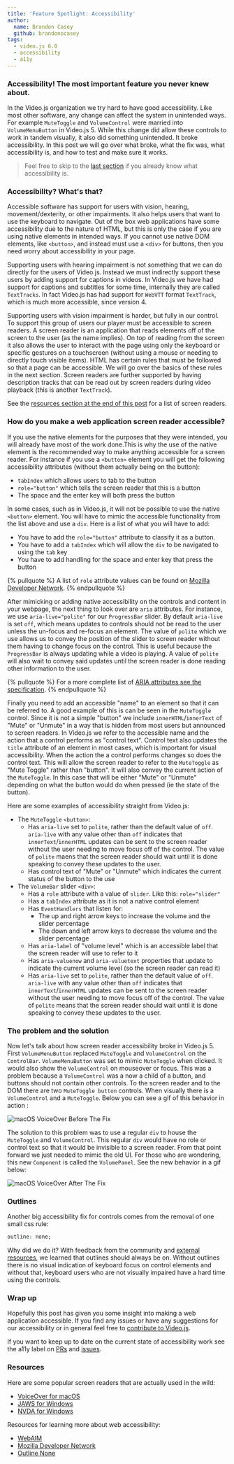 ```yaml
---
title: 'Feature Spotlight: Accessibility'
author:
  name: Brandon Casey
  github: brandonocasey
tags:
  - video.js 6.0
  - accessibility
  - a11y
---
```


### Accessibility! The most important feature you never knew about.

In the Video.js organization we try hard to have good accessibility. Like most other software, any change can affect the system in unintended ways. For example `MuteToggle` and `VolumeControl` were married into `VolumeMenuButton` in Video.js 5. While this change did allow these controls to work in tandem visually, it also did something unintended. It broke accessibility. In this post we will go over what broke, what the fix was, what accessibility is, and how to test and make sure it works.

> Feel free to skip to the [last section](#The-problem-and-the-solution) if you already know what accessibility is.

### Accessibility? What's that?

Accessible software has support for users with vision, hearing, movement/dexterity, or other impairments. It also helps users that want to use the keyboard to navigate. Out of the box web applications have some accessibility due to the nature of HTML, but this is only the case if you are using native elements in intended ways. If you cannot use native DOM elements, like `<button>`, and instead must use a `<div>` for buttons, then you need worry about accessibility in your page.

Supporting users with hearing impairment is not something that we can do directly for the users of Video.js. Instead we must indirectly support these users by adding support for captions in videos. In Video.js we have had support for captions and subtitles for some time, internally they are called `TextTracks`. In fact Video.js has had support for `WebVTT` format `TextTrack`, which is much more accessible, since version 4.

Supporting users with vision impairment is harder, but fully in our control. To support this group of users our player must be accessible to screen readers. A screen reader is an application that reads elements off of the screen to the user (as the name implies). On top of reading from the screen it also allows the user to interact with the page using only the keyboard or specific gestures on a touchscreen (without using a mouse or needing to directly touch visible items). HTML has certain rules that must be followed so that a page can be accessible. We will go over the basics of these rules in the next section. Screen readers are further supported by having description tracks that can be read out by screen readers during video playback (this is another `TextTrack`).

See the [resources section at the end of this post](#resources) for a list of screen readers.

### How do you make a web application screen reader accessible?

If you use the native elements for the purposes that they were intended, you will already have most of the work done.This is why the use of the native element is the recommended way to make anything accessible for a screen reader. For instance if you use a `<button>` element you will get the following accessibility attributes (without them actually being on the button):
* `tabIndex` which allows users to tab to the button
* `role="button"` which tells the screen reader that this is a button
* The space and the enter key will both press the button

In some cases, such as in Video.js, it will not be possible to use the native `<button>` element. You will have to mimic the accessible functionality from the list above and use a `div`. Here is a list of what you will have to add:
* You have to add the `role="button"` attribute to classify it as a button.
* You have to add a `tabIndex` which will allow the `div` to be navigated to using the `tab` key
* You have to add handling for the space and enter key that press the button

{% pullquote %}
A list of `role` attribute values can be found on [Mozilla Developer Network](https://developer.mozilla.org/en-US/docs/Web/Accessibility/ARIA/ARIA_Techniques#Composite_roles).
{% endpullquote %}

After mimicking or adding native accessibility on the controls and content in your webpage, the next thing to look over are `aria` attributes. For instance, we use `aria-live="polite"` for our `ProgressBar` slider. By default `aria-live` is set `off`, which means updates to controls should not be read to the user unless the un-focus and re-focus an element. The value of `polite` which we use allows us to convey the position of the slider to screen reader without them having to change focus on the control. This is useful because the `ProgressBar` is always updating while a video is playing. A value of `polite` will also wait to convey said updates until the screen reader is done reading other information to the user.

{% pullquote %}
For a more complete list of [ARIA attributes see the specification](https://www.w3.org/TR/wai-aria-1.1/).
{% endpullquote %}

Finally you need to add an accessible "name" to an element so that it can be referred to. A good example of this is can be seen in the `MuteToggle` control. Since it is not a simple "button" we include `innerHTML`/`innerText` of "Mute" or "Unmute" in a way that is hidden from most users but announced to screen readers. In Video.js we refer to the accessible name and the action that a control performs as "control text". Control text also updates the `title` attribute of an element in most cases, which is important for visual accessibility. When the action the a control performs changes so does the control text. This will allow the screen reader to refer to the `MuteToggle` as "Mute Toggle" rather than "button". It will also convey the current action of the `MuteToggle`. In this case that will be either "Mute" or "Unmute" depending on what the button would do when pressed (ie the state of the button).

Here are some examples of accessibility straight from Video.js:
* The `MuteToggle` `<button>`:
  * Has `aria-live` set to `polite`, rather than the default value of `off`. `aria-live` with any value other than `off` indicates that `innerText`/`innerHTML` updates can be sent to the screen reader without the user needing to move focus off of the control. The value of `polite` maens that the screen reader should wait until it is done speaking to convey these updates to the user.
  * Has control text of "Mute" or "Unmute" which indicates the current status of the button to the use
* The `VolumeBar` slider `<div>`:
  * Has a `role` attribute with a value of `slider`. Like this: `role="slider"`
  * Has a `tabIndex` attribute as it is not a native control element
  * Has `EventHandlers` that listen for:
    * The up and right arrow keys to increase the volume and the slider percentage
    * The down and left arrow keys to decrease the volume and the slider percentage
  * Has `aria-label` of "volume level" which is an accessible label that the screen reader will use to refer to it
  * Has `aria-valuenow` and `aria-valuetext` properties that update to indicate the current volume level (so the screen reader can read it)
  * Has `aria-live` set to `polite`, rather than the default value of `off`. `aria-live` with any value other than `off` indicates that `innerText`/`innerHTML` updates can be sent to the screen reader without the user needing to move focus off of the control. The value of `polite` means that the screen reader should wait until it is done speaking to convey these updates to the user.

### The problem and the solution

Now let's talk about how screen reader accessibility broke in Video.js 5. First `VolumeMenuButton` replaced `MuteToggle` and `VolumeControl` on the `ControlBar`. `VolumeMenuButton` was set to mimic `MuteToggle` when clicked. It would also show the `VolumeControl` on mouseover or focus. This was a problem because a `VolumeControl` was a now a child of a button, and buttons should not contain other controls. To the screen reader and to the DOM there are two `MuteToggle button` controls. When visually there is a `VolumeControl` and a `MuteToggle`. Below you can see a gif of this behavior in action :

![macOS `VoiceOver` Before The Fix](before-the-fix.gif)

The solution to this problem was to use a regular `div` to house the `MuteToggle` and `VolumeControl`. This regular `div` would have no role or control text so that it would be invisible to a screen reader. From that point forward we just needed to mimic the old UI. For those who are wondering, this new `Component` is called the `VolumePanel`. See the new behavior in a gif below:

![macOS `VoiceOver` After The Fix](after-the-fix.gif)

### Outlines

Another big accessibility fix for controls comes from the removal of one small css rule:

```css
outline: none;
```

Why did we do it? With feedback from the community and [external resources](http://www.outlinenone.com/), we learned that outlines should always be on. Without outlines there is no visual indication of keyboard focus on control elements and without that, keyboard users who are not visually impaired have a hard time using the controls.

### Wrap up

Hopefully this post has given you some insight into making a web application accessible. If you find any issues or have any suggestions for our accessibility or in general feel free to [contribute to Video.js](https://github.com/videojs/video.js/blob/master/CONTRIBUTING.md).

If you want to keep up to date on the current state of accessibility work see the a11y label on [PRs](https://github.com/videojs/video.js/pulls?q=is%3Apr+is%3Aopen+label%3Aa11y) and [issues](https://github.com/videojs/video.js/issues?q=is%3Aissue+is%3Aopen+label%3Aa11y).

### Resources

Here are some popular screen readers that are actually used in the wild:

* [VoiceOver for macOS](http://www.apple.com/accessibility/mac/vision/)
* [JAWS for Windows](https://www.freedomscientific.com/Downloads/JAWS)
* [NVDA for Windows](http://www.nvaccess.org/)

Resources for learning more about web accessibility:

* [WebAIM](http://webaim.org/)
* [Mozilla Developer Network](https://developer.mozilla.org/en-US/docs/Web/Accessibility)
* [Outline None](http://www.outlinenone.com/)

